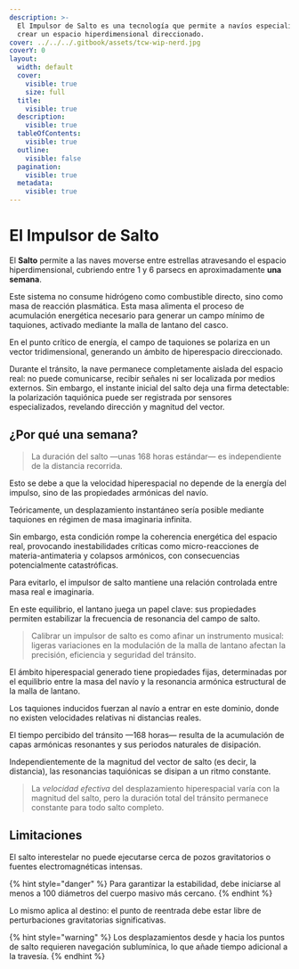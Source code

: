 ```yaml
---
description: >-
  El Impulsor de Salto es una tecnología que permite a navíos especializados
  crear un espacio hiperdimensional direccionado.
cover: ../../../.gitbook/assets/tcw-wip-nerd.jpg
coverY: 0
layout:
  width: default
  cover:
    visible: true
    size: full
  title:
    visible: true
  description:
    visible: true
  tableOfContents:
    visible: true
  outline:
    visible: false
  pagination:
    visible: true
  metadata:
    visible: true
---
```


# El Impulsor de Salto

El **Salto** permite a las naves moverse entre estrellas atravesando el espacio hiperdimensional, cubriendo entre 1 y 6 parsecs en aproximadamente **una semana**.

Este sistema no consume hidrógeno como combustible directo, sino como masa de reacción plasmática. Esta masa alimenta el proceso de acumulación energética necesario para generar un campo mínimo de taquiones, activado mediante la malla de lantano del casco.

En el punto crítico de energía, el campo de taquiones se polariza en un vector tridimensional, generando un ámbito de hiperespacio direccionado.

Durante el tránsito, la nave permanece completamente aislada del espacio real: no puede comunicarse, recibir señales ni ser localizada por medios externos. Sin embargo, el instante inicial del salto deja una firma detectable: la polarización taquiónica puede ser registrada por sensores especializados, revelando dirección y magnitud del vector.

## ¿Por qué una semana?

> La duración del salto —unas 168 horas estándar— es independiente de la distancia recorrida.

Esto se debe a que la velocidad hiperespacial no depende de la energía del impulso, sino de las propiedades armónicas del navío.

Teóricamente, un desplazamiento instantáneo sería posible mediante taquiones en régimen de masa imaginaria infinita.

Sin embargo, esta condición rompe la coherencia energética del espacio real, provocando inestabilidades críticas como micro-reacciones de materia-antimateria y colapsos armónicos, con consecuencias potencialmente catastróficas.

Para evitarlo, el impulsor de salto mantiene una relación controlada entre masa real e imaginaria.

En este equilibrio, el lantano juega un papel clave: sus propiedades permiten estabilizar la frecuencia de resonancia del campo de salto.

> Calibrar un impulsor de salto es como afinar un instrumento musical: ligeras variaciones en la modulación de la malla de lantano afectan la precisión, eficiencia y seguridad del tránsito.

El ámbito hiperespacial generado tiene propiedades fijas, determinadas por el equilibrio entre la masa del navío y la resonancia armónica estructural de la malla de lantano.

Los taquiones inducidos fuerzan al navío a entrar en este dominio, donde no existen velocidades relativas ni distancias reales.

El tiempo percibido del tránsito —168 horas— resulta de la acumulación de capas armónicas resonantes y sus periodos naturales de disipación.

Independientemente de la magnitud del vector de salto (es decir, la distancia), las resonancias taquiónicas se disipan a un ritmo constante.

> La _velocidad efectiva_ del desplazamiento hiperespacial varía con la magnitud del salto, pero la duración total del tránsito permanece constante para todo salto completo.

## Limitaciones

El salto interestelar no puede ejecutarse cerca de pozos gravitatorios o fuentes electromagnéticas intensas.

{% hint style="danger" %}
Para garantizar la estabilidad, debe iniciarse al menos a 100 diámetros del cuerpo masivo más cercano.
{% endhint %}

Lo mismo aplica al destino: el punto de reentrada debe estar libre de perturbaciones gravitatorias significativas.

{% hint style="warning" %}
Los desplazamientos desde y hacia los puntos de salto requieren navegación sublumínica, lo que añade tiempo adicional a la travesía.
{% endhint %}
